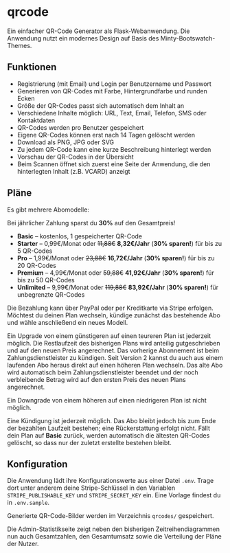 # qrcode
Ein einfacher QR-Code Generator als Flask-Webanwendung.
Die Anwendung nutzt ein modernes Design auf Basis des Minty-Bootswatch-Themes.

## Funktionen
- Registrierung (mit Email) und Login per Benutzername und Passwort
- Generieren von QR-Codes mit Farbe, Hintergrundfarbe und runden Ecken
- Größe der QR-Codes passt sich automatisch dem Inhalt an
- Verschiedene Inhalte möglich: URL, Text, Email, Telefon, SMS oder Kontaktdaten
- QR-Codes werden pro Benutzer gespeichert
- Eigene QR-Codes können erst nach 14 Tagen gelöscht werden
- Download als PNG, JPG oder SVG
- Zu jedem QR-Code kann eine kurze Beschreibung hinterlegt werden
- Vorschau der QR-Codes in der Übersicht
- Beim Scannen öffnet sich zuerst eine Seite der Anwendung, die den hinterlegten
  Inhalt (z.B. VCARD) anzeigt

## Pläne

Es gibt mehrere Abomodelle:

Bei jährlicher Zahlung sparst du **30%** auf den Gesamtpreis!

- **Basic** – kostenlos, 1 gespeicherter QR-Code
- **Starter** – 0,99€/Monat oder ~~11,88€~~ **8,32€/Jahr** (**30% sparen!**) für bis zu 5 QR-Codes
- **Pro** – 1,99€/Monat oder ~~23,88€~~ **16,72€/Jahr** (**30% sparen!**) für bis zu 20 QR-Codes
- **Premium** – 4,99€/Monat oder ~~59,88€~~ **41,92€/Jahr** (**30% sparen!**) für bis zu 50 QR-Codes
- **Unlimited** – 9,99€/Monat oder ~~119,88€~~ **83,92€/Jahr** (**30% sparen!**) für unbegrenzte QR-Codes

Die Bezahlung kann über PayPal oder per Kreditkarte via Stripe erfolgen.
Möchtest du deinen Plan wechseln, kündige zunächst das bestehende Abo und wähle anschließend ein neues Modell.

Ein Upgrade von einem günstigeren auf einen teureren Plan ist jederzeit möglich. Die Restlaufzeit des bisherigen Plans wird anteilig gutgeschrieben und auf den neuen Preis angerechnet. Das vorherige Abonnement ist beim Zahlungsdienstleister zu kündigen.
Seit Version 2 kannst du auch aus einem laufenden Abo heraus direkt auf einen höheren Plan wechseln. Das alte Abo wird automatisch beim Zahlungsdienstleister beendet und der noch verbleibende Betrag wird auf den ersten Preis des neuen Plans angerechnet.

Ein Downgrade von einem höheren auf einen niedrigeren Plan ist nicht möglich.

Eine Kündigung ist jederzeit möglich. Das Abo bleibt jedoch bis zum Ende der bezahlten Laufzeit bestehen; eine Rückerstattung erfolgt nicht.
Fällt dein Plan auf **Basic** zurück, werden automatisch die ältesten QR-Codes gelöscht, so dass nur der zuletzt erstellte bestehen bleibt.

## Konfiguration

Die Anwendung lädt ihre Konfigurationswerte aus einer Datei `.env`.
Trage dort unter anderem deine Stripe-Schlüssel in den Variablen
`STRIPE_PUBLISHABLE_KEY` und `STRIPE_SECRET_KEY` ein. Eine Vorlage findest du
in `.env.sample`.

Generierte QR-Code-Bilder werden im Verzeichnis `qrcodes/` gespeichert.

Die Admin-Statistikseite zeigt neben den bisherigen Zeitreihendiagrammen nun auch
Gesamtzahlen, den Gesamtumsatz sowie die Verteilung der Pläne der Nutzer.
